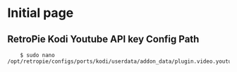 # Initial page

## RetroPie Kodi Youtube API key Config Path

```
    $ sudo nano /opt/retropie/configs/ports/kodi/userdata/addon_data/plugin.video.youtube/settings.xml
```
